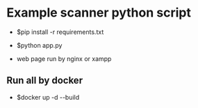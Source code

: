 # Example scanner python script

- $pip install -r requirements.txt
- $python app.py

- web page run by nginx or xampp

## Run all by docker

- $docker up -d --build
